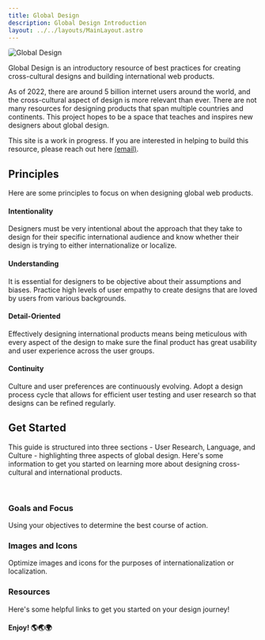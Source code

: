 ```yaml
---
title: Global Design
description: Global Design Introduction
layout: ../../layouts/MainLayout.astro
---
```


<img src="/frontpage.png" title="Global Design" class="Image" style="border-radius: 4px">

Global Design is an introductory resource of best practices for creating cross-cultural designs and building international web products.

As of 2022, there are around 5 billion internet users around the world, and the cross-cultural aspect of design is more relevant than ever. There are not many resources for designing products that span multiple countries and continents. This project hopes to be a space that teaches and inspires new designers about global design.

This site is a work in progress. If you are interested in helping to build this resource, please reach out here [(email)](mailto:ericdai@sas.upenn.edu).

## Principles

Here are some principles to focus on when designing global web products.

<div class="boxcontainer">
<div class="highlightbox">
    <h4>Intentionality</h4>
    <p>Designers must be very intentional about the approach that they take to design for their specific international audience and know whether their design is trying to either internationalize or localize.</p>
</div>

<div class="highlightbox2">
    <h4>Understanding</h4>
    <p>It is essential for designers to be objective about their assumptions and biases. Practice high levels of user empathy to create designs that are loved by users from various backgrounds.</p>
</div>

<div class="highlightbox3">
    <h4>Detail-Oriented</h4>
    <p>Effectively designing international products means being meticulous with every aspect of the design to make sure the final product has great usability and user experience across the user groups.</p>
</div>

<div class="highlightbox4">
    <h4>Continuity</h4>
    <p>Culture and user preferences are continuously evolving. Adopt a design process cycle that allows for efficient user testing and user research so that designs can be refined regularly.</p>
</div>
</div>

## Get Started

This guide is structured into three sections - User Research, Language, and Culture - highlighting three aspects of global design. Here's some information to get you started on learning more about designing cross-cultural and international products.

<br/>
<a href="../goalsandfocus" style="text-decoration: none">
<div class="highlightbox9">
    <h3 style="color: var(--theme-text)">Goals and Focus</h3>
    <p>Using your objectives to determine the best course of action.</p>
</div>
</a>

<a href="../imagesandicons" style="text-decoration: none">
<div class="highlightbox7">
    <h3 style="color: var(--theme-text)">Images and Icons</h3>
    <p>Optimize images and icons for the purposes of internationalization or localization.</p>
</div>
</a>

<a href="../inspirations" style="text-decoration: none">
<div class="highlightbox8">
    <h3 style="color: var(--theme-text)">Resources</h3>
    <p>Here's some helpful links to get you started on your design journey!</p>
</div>
</a>

<h4>Enjoy! 🌎🌏🌍</h4>
